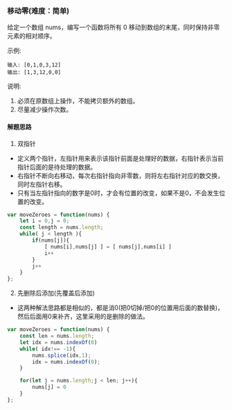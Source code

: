 ### 移动零(难度：简单)


给定一个数组 nums，编写一个函数将所有 0 移动到数组的末尾，同时保持非零元素的相对顺序。

示例:
```
输入: [0,1,0,3,12]
输出: [1,3,12,0,0]
```
说明:
1. 必须在原数组上操作，不能拷贝额外的数组。
2. 尽量减少操作次数。

#### 解题思路
1. 双指针
- 定义两个指针，左指针用来表示该指针前面是处理好的数据，右指针表示当前指针后面的是待处理的数据。
- 右指针不断向右移动，每次右指针指向非零数，则将左右指针对应的数交换，同时左指针右移。
- 只有当左指针指向的数字是0时，才会有位置的改变，如果不是0，不会发生位置的改变。
```JavaScript
var moveZeroes = function(nums) {
    let i = 0,j = 0;
    const length = nums.length;
    while( j < length ){
        if(nums[j]){
            [ nums[i],nums[j] ] = [ nums[j],nums[i] ]
            i++
        }
        j++
    }
};
```

2. 先删除后添加(先覆盖后添加)
- 这两种解法思路都是相似的，都是消0(把0切掉/把0的位置用后面的数替换)，然后后面用0来补齐，这里采用的是删除的做法。
```JavaScript
var moveZeroes = function(nums) {
    const len = nums.length;
    let idx = nums.indexOf(0)
    while( idx!== -1){
        nums.splice(idx,1);
        idx = nums.indexOf(0);
    }

    for(let j = nums.length;j < len; j++){
        nums[j] = 0
    }
};
```